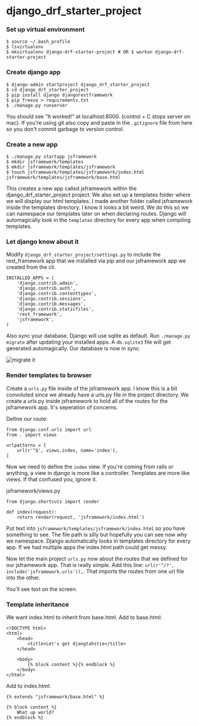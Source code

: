 django_drf_starter_project
====

### Set up virtual environment

```
$ source ~/.bash_profile
$ lsvirtualenv
$ mkvirtualenv django-drf-starter-project # OR $ workon django-drf-starter-project
```

### Create django app

```
$ django-admin startproject django_drf_starter_project
$ cd django_drf_starter_project
$ pip install django djangorestframework
$ pip freeze > requirements.txt
$ ./manage.py runserver
```

You should see "It worked!" at localhost:8000. (control + C stops server on mac). If you're using git also copy and paste in the `.gitignore` file from here so you don't commit garbage to version control.

### Create a new app

```
$ ./manage.py startapp jsframework
$ mkdir jsframework/templates
$ mkdir jsframework/templates/jsframework
$ touch jsframework/templates/jsframework/index.html jsframework/templates/jsframework/base.html
```

This creates a new app called jsframework within the django_drf_starter_project project. We also set up a templates folder where we will display our html templates. I made another folder called jsframework inside the templates directory. I know it looks a bit weird. We do this so we can namespace our templates later on when declaring routes. Django will automagically look in the `templates` directory for every app when compiling templates.

### Let django know about it

Modify `django_drf_starter_project/settings.py` to include the rest_framework app that we installed via pip and our jsframework app we created from the cli.

```
INSTALLED_APPS = (
    'django.contrib.admin',
    'django.contrib.auth',
    'django.contrib.contenttypes',
    'django.contrib.sessions',
    'django.contrib.messages',
    'django.contrib.staticfiles',
    'rest_framework',
    'jsframework',
)
```

Also sync your database. Django will use sqlite as default. Run `./manage.py migrate` after updating your installed apps. A `db.sqlite3` file will get generated automagically. Our database is now in sync.

![migrate it](http://media.giphy.com/media/XdlEHQpoHhy0g/giphy.gif)

### Render templates to browser

Create a `urls.py` file inside of the jsframework app. I know this is a bit convoluted since we already have a urls.py file in the project directory. We create a urls.py inside jsframework to hold all of the routes for the jsframework app. It's seperation of concerns.

Define our route:

```
from django.conf.urls import url
from . import views

urlpatterns = [
    url(r'^$', views.index, name='index'),
]
```

Now we need to define the `index` view. If you're coming from rails or anything, a view in django is more like a controller. Templates are more like views. If that confused you, ignore it.

jsframework/views.py
```
from django.shortcuts import render

def index(request):
    return render(request, 'jsframework/index.html')
```

Put text into `jsframework/templates/jsframework/index.html` so you have something to see. The file path is silly but hopefully you can see now why we namespace. Django automatically looks in templates directory for every app. If we had multiple apps the index.html path could get messy.

Now let the main project `urls.py` now about the routes that we defined for our jsframework app. That is really simple. Add this line: `url(r'^/?', include('jsframework.urls')),`. That imports the routes from one url file into the other.

You'll see text on the screen.

### Template inheritance

We want index.html to inherit from base.html. Add to base.html:

```
<!DOCTYPE html>
<html>
    <head>
        <title>Let's get djangtahstie</title>
    </head>

    <body>
        {% block content %}{% endblock %}
    </body>
</html>
```

Add to index.html:
```
{% extends "jsframework/base.html" %}

{% block content %}
	What up world?
{% endblock %}
``` 

